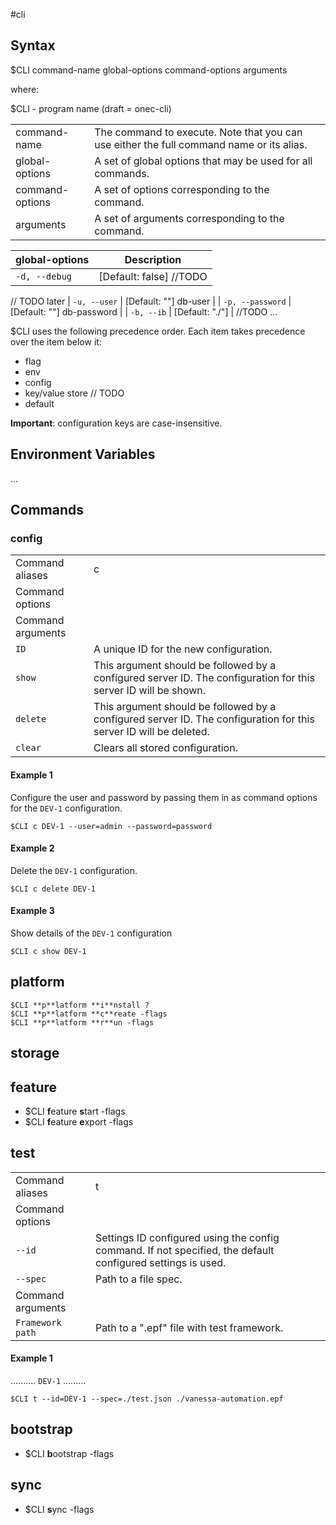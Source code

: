 #cli

## Syntax

$CLI command-name global-options command-options arguments

where:

$CLI - program name (draft = onec-cli)  

|||
| --- | --- |
| command-name | The command to execute. Note that you can use either the full command name or its alias. |
| global-options | A set of global options that may be used for all commands. |
| command-options | A set of options corresponding to the command. |
| arguments | A set of arguments corresponding to the command. |

| global-options | Description |
| --- | --- |
| `-d, --debug` | [Default: false] //TODO |
// TODO later
| `-u, --user` | [Default: ""] db-user |
| `-p, --password` | [Default: ""] db-password |
| `-b, --ib` | [Default: "./"]  | //TODO
...

$CLI uses the following precedence order. Each item takes precedence over the item below it:

* flag
* env
* config
* key/value store // TODO
* default

**Important**: configuration keys are case-insensitive.

## Environment Variables
...

## Commands

### config

| | |
| --- | --- |
| Command aliases | c |
| Command options | |
| Command arguments | |
| `ID` | A unique ID for the new configuration. |
| `show` |This argument should be followed by a configured server ID. The configuration for this server ID will be shown. |
| `delete` | This argument should be followed by a configured server ID. The configuration for this server ID will be deleted. |
| `clear` | Clears all stored configuration. |

#### Example 1

Configure the user and password by passing them in as command options for the `DEV-1` configuration.

```
$CLI c DEV-1 --user=admin --password=password
```

#### Example 2

Delete the `DEV-1` configuration.

```
$CLI c delete DEV-1
```

#### Example 3

Show details of the `DEV-1` configuration

```
$CLI c show DEV-1
```

## platform

```
$CLI **p**latform **i**nstall ?
$CLI **p**latform **c**reate -flags
$CLI **p**latform **r**un -flags
```

## storage

## feature

* $CLI **f**eature **s**tart -flags
* $CLI **f**eature **e**xport -flags

## test

| | |
| --- | --- |
| Command aliases | t |
| Command options | |
| `--id` | Settings ID configured using the config command. If not specified, the default configured settings is used. |
| `--spec` | Path to a file spec. |
| Command arguments | |
| `Framework path` | Path to a ".epf" file with test framework. |

#### Example 1

.......... `DEV-1` .........

```
$CLI t --id=DEV-1 --spec=./test.json ./vanessa-automation.epf
```

## bootstrap

* $CLI **b**ootstrap -flags

## sync

* $CLI **s**ync -flags

